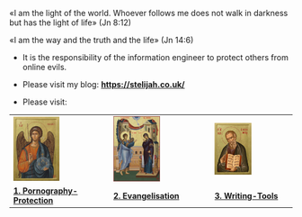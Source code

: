 <!-- # St. Elijah Evangelisation -->

«I am the light of the world. Whoever follows me does not walk in darkness but has the light of life» (Jn 8:12)

«I am the way and the truth and the life» (Jn 14:6)

* It is the responsibility of the information engineer to protect others from online evils.

* Please visit my blog: <a href="https://stelijah.co.uk/"><b>https://stelijah.co.uk/</b></a>

* Please visit:

<table>
    <tr>
        <td>
            <a href="https://github.com/Pornography-Protection">
            <img src="./assets/Archangel Michael.jpg" alt="Archangel Michael" width="50%" style="border: 0px black dotted; border-radius: 0px; padding: 0px;" />
            </a>
        </td>
        <td>
            <a href="https://github.com/Evangelisation">
            <img src="./assets/Annunciation of the Theotokos.jpg" alt="Annunciation of the Theotokos" width="50%" style="border: 0px black dotted; border-radius: 0px; padding: 0px;" />
            </a>
        </td>
        <td>
            <a href="https://github.com/Writing-Tools">
            <img src="./assets/LRPSaintJohntheTheologian_1800x1800.jpg" alt="SaintJohntheTheologian" width="50%" style="border: 0px black dotted; border-radius: 0px; padding: 0px;" />
            </a>
        </td>
    </tr>
    <tr>
        <td>
                <a href="https://github.com/Pornography-Protection"><b>1. Pornography-Protection</b></a>
        </td>
        <td>
                <a href="https://github.com/Evangelisation"><b>2. Evangelisation</b></a>
        </td>
        <td>
                <a href="https://github.com/Writing-Tools"><b>3. Writing-Tools</b></a>
        </td>
    </tr>
</table>

